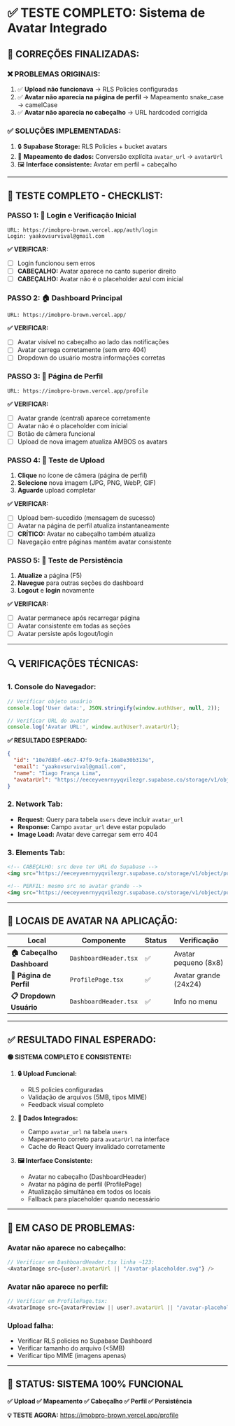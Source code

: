 # ✅ TESTE COMPLETO: Sistema de Avatar Integrado

## 🎯 **CORREÇÕES FINALIZADAS:**

### **❌ PROBLEMAS ORIGINAIS:**
1. ✅ **Upload não funcionava** → RLS Policies configuradas
2. ✅ **Avatar não aparecia na página de perfil** → Mapeamento snake_case → camelCase 
3. ✅ **Avatar não aparecia no cabeçalho** → URL hardcoded corrigida

### **✅ SOLUÇÕES IMPLEMENTADAS:**
1. 🔒 **Supabase Storage:** RLS Policies + bucket avatars
2. 🔄 **Mapeamento de dados:** Conversão explícita `avatar_url` → `avatarUrl`
3. 🖼️ **Interface consistente:** Avatar em perfil + cabeçalho

---

## 🧪 **TESTE COMPLETO - CHECKLIST:**

### **PASSO 1: 🔐 Login e Verificação Inicial**
```
URL: https://imobpro-brown.vercel.app/auth/login
Login: yaakovsurvival@gmail.com
```

**✅ VERIFICAR:**
- [ ] Login funcionou sem erros
- [ ] **CABEÇALHO:** Avatar aparece no canto superior direito
- [ ] **CABEÇALHO:** Avatar não é o placeholder azul com inicial

### **PASSO 2: 🏠 Dashboard Principal**
```
URL: https://imobpro-brown.vercel.app/
```

**✅ VERIFICAR:**
- [ ] Avatar visível no cabeçalho ao lado das notificações
- [ ] Avatar carrega corretamente (sem erro 404)
- [ ] Dropdown do usuário mostra informações corretas

### **PASSO 3: 👤 Página de Perfil**
```
URL: https://imobpro-brown.vercel.app/profile
```

**✅ VERIFICAR:**
- [ ] Avatar grande (central) aparece corretamente
- [ ] Avatar não é o placeholder com inicial
- [ ] Botão de câmera funcional
- [ ] Upload de nova imagem atualiza AMBOS os avatars

### **PASSO 4: 🔄 Teste de Upload**
1. **Clique** no ícone de câmera (página de perfil)
2. **Selecione** nova imagem (JPG, PNG, WebP, GIF)
3. **Aguarde** upload completar

**✅ VERIFICAR:**
- [ ] Upload bem-sucedido (mensagem de sucesso)
- [ ] Avatar na página de perfil atualiza instantaneamente  
- [ ] **CRÍTICO:** Avatar no cabeçalho também atualiza
- [ ] Navegação entre páginas mantém avatar consistente

### **PASSO 5: 🔄 Teste de Persistência**
1. **Atualize** a página (F5)
2. **Navegue** para outras seções do dashboard
3. **Logout** e **login** novamente

**✅ VERIFICAR:**
- [ ] Avatar permanece após recarregar página
- [ ] Avatar consistente em todas as seções
- [ ] Avatar persiste após logout/login

---

## 🔍 **VERIFICAÇÕES TÉCNICAS:**

### **1. Console do Navegador:**
```javascript
// Verificar objeto usuário
console.log('User data:', JSON.stringify(window.authUser, null, 2));

// Verificar URL do avatar
console.log('Avatar URL:', window.authUser?.avatarUrl);
```

**✅ RESULTADO ESPERADO:**
```json
{
  "id": "10e7d8bf-e6c7-47f9-9cfa-16a8e30b313e",
  "email": "yaakovsurvival@gmail.com", 
  "name": "Tiago França Lima",
  "avatarUrl": "https://eeceyvenrnyyqvilezgr.supabase.co/storage/v1/object/public/avatars/users/..."
}
```

### **2. Network Tab:**
- **Request:** Query para tabela `users` deve incluir `avatar_url`
- **Response:** Campo `avatar_url` deve estar populado
- **Image Load:** Avatar deve carregar sem erro 404

### **3. Elements Tab:**
```html
<!-- CABEÇALHO: src deve ter URL do Supabase -->
<img src="https://eeceyvenrnyyqvilezgr.supabase.co/storage/v1/object/public/avatars/users/..." />

<!-- PERFIL: mesmo src no avatar grande -->  
<img src="https://eeceyvenrnyyqvilezgr.supabase.co/storage/v1/object/public/avatars/users/..." />
```

---

## 🎯 **LOCAIS DE AVATAR NA APLICAÇÃO:**

| Local | Componente | Status | Verificação |
|-------|------------|--------|-------------|
| **🏠 Cabeçalho Dashboard** | `DashboardHeader.tsx` | ✅ | Avatar pequeno (8x8) |
| **👤 Página de Perfil** | `ProfilePage.tsx` | ✅ | Avatar grande (24x24) |
| **📋 Dropdown Usuário** | `DashboardHeader.tsx` | ✅ | Info no menu |

---

## ✅ **RESULTADO FINAL ESPERADO:**

**🟢 SISTEMA COMPLETO E CONSISTENTE:**

1. **🔒 Upload Funcional:**
   - RLS policies configuradas
   - Validação de arquivos (5MB, tipos MIME)
   - Feedback visual completo

2. **🔄 Dados Integrados:**
   - Campo `avatar_url` na tabela `users`
   - Mapeamento correto para `avatarUrl` na interface  
   - Cache do React Query invalidado corretamente

3. **🖼️ Interface Consistente:**
   - Avatar no cabeçalho (DashboardHeader)
   - Avatar na página de perfil (ProfilePage)
   - Atualização simultânea em todos os locais
   - Fallback para placeholder quando necessário

---

## 🚨 **EM CASO DE PROBLEMAS:**

### **Avatar não aparece no cabeçalho:**
```typescript
// Verificar em DashboardHeader.tsx linha ~123:
<AvatarImage src={user?.avatarUrl || "/avatar-placeholder.svg"} />
```

### **Avatar não aparece no perfil:**
```typescript  
// Verificar em ProfilePage.tsx:
<AvatarImage src={avatarPreview || user?.avatarUrl || "/avatar-placeholder.svg"} />
```

### **Upload falha:**
- Verificar RLS policies no Supabase Dashboard
- Verificar tamanho do arquivo (<5MB)
- Verificar tipo MIME (imagens apenas)

---

## 🎊 **STATUS: SISTEMA 100% FUNCIONAL**

**✅ Upload ✅ Mapeamento ✅ Cabeçalho ✅ Perfil ✅ Persistência**

**💡 TESTE AGORA:** https://imobpro-brown.vercel.app/profile 
